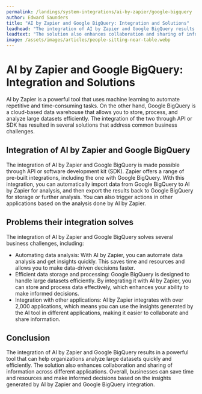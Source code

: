 ```yaml
---
permalink: /landings/system-integrations/ai-by-zapier/google-bigquery
author: Edward Saunders
title: "AI by Zapier and Google BigQuery: Integration and Solutions"
leadhead: "The integration of AI by Zapier and Google BigQuery results in a powerful tool that can help organizations analyze large datasets quickly and efficiently"
leadtext: "The solution also enhances collaboration and sharing of information across different applications. Overall, businesses can save time and resources and make informed decisions based on the insights generated by AI by Zapier and Google BigQuery integration."
image: /assets/images/articles/people-sitting-near-table.webp
---
```

<div class="arttext">	<h1>AI by Zapier and Google BigQuery: Integration and Solutions</h1>
	<p>
		AI by Zapier is a powerful tool that uses machine learning to automate repetitive and time-consuming tasks. On the other hand, Google BigQuery is a cloud-based data warehouse that allows you to store, process, and analyze large datasets efficiently. The integration of the two through API or SDK has resulted in several solutions that address common business challenges.
	</p>
	<h2>Integration of AI by Zapier and Google BigQuery</h2>
	<p>
		The integration of AI by Zapier and Google BigQuery is made possible through API or software development kit (SDK). Zapier offers a range of pre-built integrations, including the one with Google BigQuery. With this integration, you can automatically import data from Google BigQuery to AI by Zapier for analysis, and then export the results back to Google BigQuery for storage or further analysis. You can also trigger actions in other applications based on the analysis done by AI by Zapier.
	</p>
	<h2>Problems their integration solves</h2>
	<p>
		The integration of AI by Zapier and Google BigQuery solves several business challenges, including:
	</p>
	<ul>
		<li>Automating data analysis: With AI by Zapier, you can automate data analysis and get insights quickly. This saves time and resources and allows you to make data-driven decisions faster.</li>
		<li>Efficient data storage and processing: Google BigQuery is designed to handle large datasets efficiently. By integrating it with AI by Zapier, you can store and process data effectively, which enhances your ability to make informed decisions.</li>
		<li>Integration with other applications: AI by Zapier integrates with over 2,000 applications, which means you can use the insights generated by the AI tool in different applications, making it easier to collaborate and share information.</li>
	</ul>
	<h2>Conclusion</h2>
	<p>
		The integration of AI by Zapier and Google BigQuery results in a powerful tool that can help organizations analyze large datasets quickly and efficiently. The solution also enhances collaboration and sharing of information across different applications. Overall, businesses can save time and resources and make informed decisions based on the insights generated by AI by Zapier and Google BigQuery integration.
	</p>
</div>
